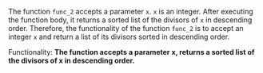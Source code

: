 The function `func_2` accepts a parameter `x`. `x` is an integer. After executing the function body, it returns a sorted list of the divisors of `x` in descending order. Therefore, the functionality of the function `func_2` is to accept an integer `x` and return a list of its divisors sorted in descending order. 

Functionality: **The function accepts a parameter x, returns a sorted list of the divisors of x in descending order.**